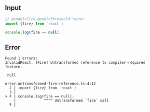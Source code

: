 
## Input

```javascript
// @enableFire @panicThreshold:"none"
import {fire} from 'react';

console.log(fire == null);

```


## Error

```
Found 1 errors:
InvalidReact: [Fire] Untransformed reference to compiler-required feature.

 null

error.untransformed-fire-reference.ts:4:12
  2 | import {fire} from 'react';
  3 |
> 4 | console.log(fire == null);
    |             ^^^^ Untransformed `fire` call
  5 |
```
          
      